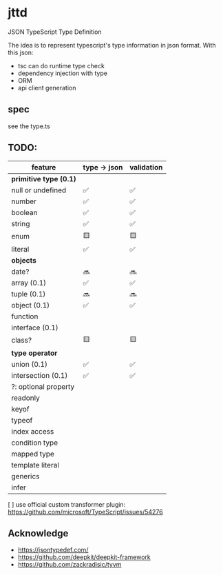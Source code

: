 # jttd

JSON TypeScript Type Definition

The idea is to represent typescript's type information in json format. With this json:

- tsc can do runtime type check
- dependency injection with type
- ORM
- api client generation

## spec

see the type.ts

## TODO:

| feature                  | type -> json | validation |
| ------------------------ | ------------ | ---------- |
| **primitive type (0.1)** |              |            |
| null or undefined        | ✅           | ✅         |
| number                   | ✅           | ✅         |
| boolean                  | ✅           | ✅         |
| string                   | ✅           | ✅         |
| enum                     | 🟨           | 🟨         |
| literal                  | ✅           | ✅         |
| **objects**              |              |            |
| date?                    | 🔜           | 🔜         |
| array (0.1)              | ✅           | ✅         |
| tuple (0.1)              | 🔜           | 🔜         |
| object (0.1)             | ✅           | ✅         |
| function                 |              |            |
| interface (0.1)          |              |            |
| class?                   | 🟨           | 🟨         |
| **type operator**        |              |            |
| union (0.1)              | ✅           | ✅         |
| intersection (0.1)       | ✅           | ✅         |
| ?: optional property     |              |            |
| readonly                 |              |            |
| keyof                    |              |            |
| typeof                   |              |            |
| index access             |              |            |
| condition type           |              |            |
| mapped type              |              |            |
| template literal         |              |            |
| generics                 |              |            |
| infer                    |              |            |

[ ] use official custom transformer plugin: https://github.com/microsoft/TypeScript/issues/54276

## Acknowledge

- https://jsontypedef.com/
- https://github.com/deepkit/deepkit-framework
- https://github.com/zackradisic/tyvm

